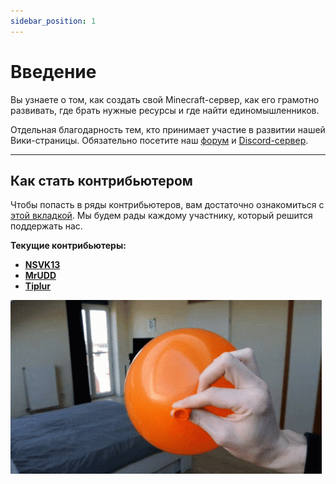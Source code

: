 ```yaml
---
sidebar_position: 1
---
```


# Введение

Вы узнаете о том, как создать свой Minecraft-сервер, как его грамотно развивать, где брать нужные ресурсы и где найти единомышленников.

Отдельная благодарность тем, кто принимает участие в развитии нашей Вики-страницы.
 Обязательно посетите наш [форум](https://coremc.ru) и [Discord-сервер](https://discord.gg/eWYBcP9SXN).

___

## Как стать контрибьютером

Чтобы попасть в ряды контрибьютеров, вам достаточно ознакомиться с [этой вкладкой](contributing.md).
Мы будем рады каждому участнику, который решится поддержать нас.

**Текущие контрибьютеры:**
- [**NSVK13**](https://github.com/nsvk13)
- [**MrUDD**](https://github.com/MrUDDoff)
- [**Tiplur**](https://github.com/TIplur-ka)

![А тут воздушный шарик](./assets/img/ballon.gif)